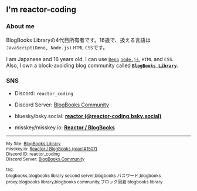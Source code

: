 ## I'm reactor-coding

### About me

BlogBooks Libraryの4代目所有者です。16歳で、扱える言語は`JavaScript(Deno, Node.js)` `HTML` `CSS`です。

I am Japanese and 16 years old. I can use [`Deno`](https://github.com/denoland/deno#readme) [`node.js`](https://github.com/nodejs/node#readme), `HTML` and `CSS`.   
Also, I own a block-avoiding blog community called [**`BlogBooks Library`**](https://blogbooks.net).

### SNS

- Discord: `reactor_coding`
- Discord Server: [BlogBooks Community](https://blogbooks.net/discord)

- bluesky/bsky.social: [**reactor (@reactor-coding.bsky.social)**](https://bsky.app/profile/reactor-coding.bsky.social)

- misskey/misskey.io: [**Reactor / BlogBooks**](https://misskey.io/@reactor_coding)

---

<sub>
My Site: <a rel="follow" href="https://blogbooks.net">BlogBooks Library</a><br>
misskey.io: <a rel="follow" href="https://misskey.io/@reactor_coding">Reactor / BlogBooks (react#1507)</a><br>
Discord ID: reactor_coding<br>
Discord Server: <a rel="follow" href="https://blogbooks.net/shortlinks/discord/bbs-community">BlogBooks Community</a><br>
</sub>   

<sub>tag:   
blogbooks,blogbooks library second server,blogbooks パスワード,blogbooks proxy,blogbooks library,blogbooks community,ブロック回避 blogbooks library
</sub>
